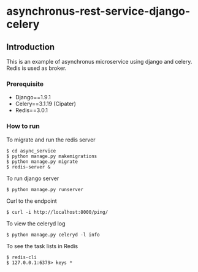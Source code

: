 # asynchronus-rest-service-django-celery


## Introduction

This is an example of asynchronus microservice using django and celery. Redis is used as broker.


### Prerequisite

*   Django==1.9.1
*   Celery==3.1.19 (Cipater)
*   Redis==3.0.1

### How to run
To migrate and run the redis server

	$ cd async_service
	$ python manage.py makemigrations
	$ python manage.py migrate
	$ redis-server &
	
To run django server

	$ python manage.py runserver
Curl to the endpoint

	$ curl -i http://localhost:8000/ping/
To view the celeryd log

	$ python manage.py celeryd -l info

To see the task lists in Redis

	$ redis-cli
	$ 127.0.0.1:6379> keys *




 
